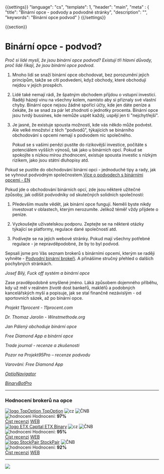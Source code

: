{{settings}}
  "language": "cs",
  "template": 1,
  "header": "main",
  "meta" : {
    "title": "Binární opce - podvody a podvodné stránky",
    "description": "",
    "keywords": "Binární opce podvod"
  }
{{/settings}}

<div class="row">
<div class="col-md-9" role="main" markdown="1">

{{section}}

# Binární opce - podvod?

*Proč si lidé myslí, že jsou binární opce podvod? Existují tři hlavní důvody, proč lidé říkají, že jsou binární opce podvod.*

1. Mnoho lidí se snaží binární opce obchodovat, bez porozumění jejich principům, takže se cítí podvedeni, když obchody, které obchodují nejdou v jejich prospěch.

2. Lidé také nemají rádi, že špatným obchodem přijdou o vstupní investici. Raději házejí vinu na všechny kolem, namísto aby si přiznaly své vlastní chyby. Binární opce nejsou žádné spořící účty, kde jen dáte peníze a čekáte, že se snad za pár let zhodnotí o jednotky procenta. Binární opce jsou tvrdý bussines, kde nemůže uspět každý, uspějí jen ti "nejchytřejší".

3. Je jasné, že existuje spousta možností, kde vás někdo může podvést. Ale velké množství z těch "podvodů", týkajících se binárního obchodování s opcemi nemají s podvodem nic společného.


     Pokud se s vašimi penězi pustíte do rizikovější investice, počítáte s potenciálem vyšších výnosů, tak jako u binárních opcí. Pokud se spokojíte s nízkou mírou zhodnocení, existuje spousta investic s nízkým rizikem, jako jsou státní dluhopisy atd.

Pokud se pustíte do obchodování binární opci - jednoduché tipy a rady, jak se vyhnout podvodným společnostem.[Více o podvodech s binárními opcemi - EN](http://www.sec.gov/investor/alerts/ia_binary.pdf)

Pokud jde o obchodování binárních opcí, zde jsou některé užitečné způsoby, jak odlišit podvodníky od skutečných solidních společností:

1. Především musíte vědět, jak binární opce fungují. Neměli byste nikdy investovat v oblastech, kterým nerozumíte. Jelikož téměř vždy přijdete o peníze.

2. Vyzkoušejte uživatelskou podporu. Zeptejte se na některé otázky týkající se platformy, regulace dané společností atd.

3. Podívejte se na jejich webové stránky. Pokud mají všechny potřebné regulace - je nepravděpodobné, že by to byl podvod.

Sepsali jsme pro Vás seznam brokerů s binárními opcemi, kterým se raději vyhněte - [Podvodní binární brokeři](http://bopce.cz/brokeri-binarnich-opci-kterym-se-radeji-vyhnete/). A přinášíme stručný přehled o dalších pochybných stránkách.

*Josef Bílý, Fuck off systém a binární opce*

Zase pravděpodobně smyšlené jméno. Láká způsobem dojemného příběhu, kdy už měl v reálném životě dost bankeřů, makléřů a podobných kancelářských myší a popisuje, jak se stal finančně nezávislým - od sportovních sázek, až po binární opce.

*Projekt 11procent - 11procent.com*

*Dr. Thomaz Jarolin - Winstmethode.org*

*Jan Pálený obchoduje binární opce*

*Free Diamond App a binární opce*

*Trade journal - recenze a zkušenosti*

*Pozor na Projekt95Pro – recenze podvodu*

*Varování: Free Diamond App*

[*OptioNavigator*](http://www.forexsrovnavac.cz/optionavigator-recenze)

[*BinaryBotPro*](http://www.forexsrovnavac.cz/binary-bot-pro)








</div>
<div class="col-md-3" markdown="10">

- - -

<div id="brokeri-box">
<H3 class="brokeri-nadpis">Hodnocení brokerů na opce</H3>
<div class="broker">
  <div class="broker-top">
  <a href="#"  title="TopOption">
    <img src="{{img-url}}brokeri/topoption-logo.png" alt="logo TopOption">
  </a>
  <a class="broker-top-odkaz" target="_parent" href="http://blog.forexsrovnavac.cz/topoption" title="TopOption">TopOption</a>
  <img class="ikona" src="{{img-url}}brokeri/cz.png" alt="cz">
  <img class="ikona" src="{{img-url}}brokeri/cnb.png" alt="ČNB">
  </div>
  <div class="hodnoceni">
  <img src="{{img-url}}brokeri/hodnoceni.png" alt="hodnoceni">
  Hodnocení: <b>97%</b>
  </div>
  <a class="recenze" target="_parent" href="http://forexsrovnavac.cz/topoption" title"Číst recenzi">Číst recenzi</a>
  <a class="ucet" target="_parent" href="http://blog.forexsrovnavac.cz/topoption" title"Otevřít účet">WEB</a>
</div>
<div class="broker">
 <div class="broker-top">
  <a href="#" title="ETX Binary">
    <img src="{{img-url}}brokeri/etxcapital-logo.png" alt="logo ETX Capital">
  </a>
   <a class="broker-top-odkaz" target="_parent"  href="http://www.forexsrovnavac.cz/etx-capital-zkusenosti" title="ETX Binary">ETX Binary</a>
  <img class="ikona" src="{{img-url}}brokeri/cz.png" alt="cz">
  <img class="ikona" src="{{img-url}}brokeri/cnb.png" alt="ČNB">
 </div>
 <div class="hodnoceni">
  <img src="{{img-url}}brokeri/hodnoceni.png" alt="hodnoceni">
  Hodnocení: <b>95%</b>
 </div>
 <a class="recenze" target="_parent" href="http://www.forexsrovnavac.cz/etx-capital-zkusenosti" title"Číst recenzi">Číst recenzi</a>
 <a class="ucet" href="http://blog.forexsrovnavac.cz/etxbinary" title"Otevřít účet">WEB</a>
</div> 
<div class="broker">
 <div class="broker-top">
  <a href="#" title="Stockpair">
    <img src="{{img-url}}brokeri/stockpair-logo.png" alt="logo StockPair">
  </a>
  <a class="broker-top-odkaz" href="#" title="StockPair">StockPair</a>
  <img class="ikona" src="{{img-url}}brokeri/cnb.png" alt="ČNB">
 </div>
 <div class="hodnoceni">
  <img src="{{img-url}}brokeri/hodnoceni.png" alt="hodnoceni">
  Hodnocení: <b>92%</b>
 </div>
 <a class="recenze" href="http://www.forexsrovnavac.cz/stockpair-recenze" title"Číst recenzi">Číst recenzi</a>
 <a class="ucet" href="http://blog.forexsrovnavac.cz/stockpair" title"Otevřít účet">WEB</a>
</div> 

<hr />

<a href="http://blog.forexsrovnavac.cz/topoption" alt="Demo účet"  target="_blank">
 <img src="http://blog.forexsrovnavac.cz/wp-content/uploads/2015/02/2015-02-17-22_43_03-Plus500-_-Akcie-Plus500_-Online-obchodování-s-akciemi-_-Obchodování-s-podíly_kme.png" width="" height=""/>

</a>


</div>
</div>
</div>